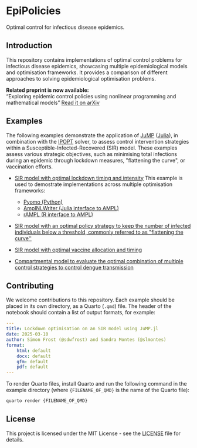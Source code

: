 # EpiPolicies
Optimal control for infectious disease epidemics.

## Introduction

This repository contains implementations of optimal control problems for infectious disease epidemics, showcasing multiple epidemiological models and optimisation frameworks. It provides a comparison of different approaches to solving epidemiological optimisation problems.

**Related preprint is now available:**  
“Exploring epidemic control policies using nonlinear programming and mathematical models”
[Read it on arXiv](https://arxiv.org/abs/2508.05290)

## Examples

The following examples demonstrate the application of [JuMP](https://github.com/jump-dev/JuMP.jl) ([Julia](https://julialang.org/)), in combination with the [IPOPT](https://github.com/coin-or/Ipopt) solver, to assess control intervention strategies within a Susceptible-Infected-Recovered (SIR) model. These examples assess various strategic objectives, such as minimising total infections during an epidemic through lockdown measures, "flattening the curve", or vaccination efforts.

- [SIR model with optimal lockdown timing and intensity](https://github.com/epirecipes/EpiPolicies/blob/main/NPIs/Lockdown/SIR_lockdown_JuMP.md) This example is used to demostrate implementations across multiple optimisation frameworks:
    - [Pyomo (Python)](https://github.com/epirecipes/EpiPolicies/blob/main/OptControl_lang/Python/Python_pyomo_lockdown.ipynb)
    - [AmplNLWriter (Julia interface to AMPL)](https://github.com/epirecipes/EpiPolicies/blob/main/OptControl_lang/Julia/Julia_AmplNLWriter_lockdown.ipynb)
    - [rAMPL (R interface to AMPL)](https://github.com/epirecipes/EpiPolicies/blob/main/OptControl_lang/rAMPL/lockdown_rAMPL.R)

- [SIR model with an optimal policy strategy to keep the number of infected individuals below a threshold, commonly referred to as "flattening the curve''](https://github.com/epirecipes/EpiPolicies/blob/main/NPIs/FlatteningTheCurve/SIR_ftc_JuMP.md)

- [SIR model with optimal vaccine allocation and timing](https://github.com/epirecipes/EpiPolicies/blob/main/Vaccination/SIR_vaccination_JuMP.md)

- [Compartmental model to evaluate the optimal combination of multiple control strategies to control dengue transmission](https://github.com/epirecipes/EpiPolicies/blob/main/MultipleControl/MultControl_Dengue.md)

## Contributing

We welcome contributions to this repository. Each example should be placed in its own directory, as a Quarto (`.qmd`) file. The header of the notebook should contain a list of output formats, for example:

```yaml
---
title: Lockdown optimisation on an SIR model using JuMP.jl
date: 2025-03-10
author: Simon Frost (@sdwfrost) and Sandra Montes (@slmontes)
format:
    html: default
    docx: default
    gfm: default
    pdf: default
---
```

To render Quarto files, install Quarto and run the following command in the example directory (where `{FILENAME_OF_QMD}` is the name of the Quarto file):

```bash
quarto render {FILENAME_OF_QMD}
```

## License

This project is licensed under the MIT License - see the [LICENSE](LICENSE) file for details.